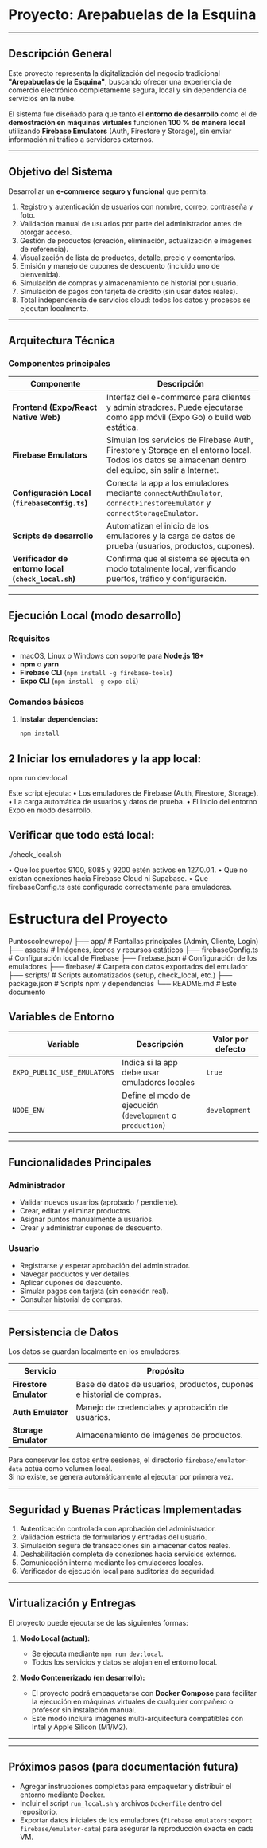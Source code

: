 # Proyecto: Arepabuelas de la Esquina  



---

## Descripción General
Este proyecto representa la digitalización del negocio tradicional **"Arepabuelas de la Esquina"**, buscando ofrecer una experiencia de comercio electrónico completamente segura, local y sin dependencia de servicios en la nube.  

El sistema fue diseñado para que tanto el **entorno de desarrollo** como el de **demostración en máquinas virtuales** funcionen **100 % de manera local** utilizando **Firebase Emulators** (Auth, Firestore y Storage), sin enviar información ni tráfico a servidores externos.

---

## Objetivo del Sistema
Desarrollar un **e-commerce seguro y funcional** que permita:

1. Registro y autenticación de usuarios con nombre, correo, contraseña y foto.  
2. Validación manual de usuarios por parte del administrador antes de otorgar acceso.  
3. Gestión de productos (creación, eliminación, actualización e imágenes de referencia).  
4. Visualización de lista de productos, detalle, precio y comentarios.  
5. Emisión y manejo de cupones de descuento (incluido uno de bienvenida).  
6. Simulación de compras y almacenamiento de historial por usuario.  
7. Simulación de pagos con tarjeta de crédito (sin usar datos reales).  
8. Total independencia de servicios cloud: todos los datos y procesos se ejecutan localmente.

---

## Arquitectura Técnica

### Componentes principales

| Componente | Descripción |
|-------------|--------------|
| **Frontend (Expo/React Native Web)** | Interfaz del e-commerce para clientes y administradores. Puede ejecutarse como app móvil (Expo Go) o build web estática. |
| **Firebase Emulators** | Simulan los servicios de Firebase Auth, Firestore y Storage en el entorno local. Todos los datos se almacenan dentro del equipo, sin salir a Internet. |
| **Configuración Local (`firebaseConfig.ts`)** | Conecta la app a los emuladores mediante `connectAuthEmulator`, `connectFirestoreEmulator` y `connectStorageEmulator`. |
| **Scripts de desarrollo** | Automatizan el inicio de los emuladores y la carga de datos de prueba (usuarios, productos, cupones). |
| **Verificador de entorno local (`check_local.sh`)** | Confirma que el sistema se ejecuta en modo totalmente local, verificando puertos, tráfico y configuración. |

---

## Ejecución Local (modo desarrollo)

### Requisitos
- macOS, Linux o Windows con soporte para **Node.js 18+**
- **npm** o **yarn**
- **Firebase CLI** (`npm install -g firebase-tools`)
- **Expo CLI** (`npm install -g expo-cli`)

### Comandos básicos

1. **Instalar dependencias:**
   ```bash
   npm install


  ## 2 Iniciar los emuladores y la app local:
  npm run dev:local

  Este script ejecuta:
	•	Los emuladores de Firebase (Auth, Firestore, Storage).
	•	La carga automática de usuarios y datos de prueba.
	•	El inicio del entorno Expo en modo desarrollo.

  ## Verificar que todo está local:
  ./check_local.sh


  •	Que los puertos 9100, 8085 y 9200 estén activos en 127.0.0.1.
	•	Que no existan conexiones hacia Firebase Cloud ni Supabase.
	•	Que firebaseConfig.ts esté configurado correctamente para emuladores.


# Estructura del Proyecto

Puntoscolnewrepo/
├── app/                       # Pantallas principales (Admin, Cliente, Login)
├── assets/                    # Imágenes, íconos y recursos estáticos
├── firebaseConfig.ts          # Configuración local de Firebase
├── firebase.json              # Configuración de los emuladores
├── firebase/                  # Carpeta con datos exportados del emulador
├── scripts/                   # Scripts automatizados (setup, check_local, etc.)
├── package.json               # Scripts npm y dependencias
└── README.md                  # Este documento



## Variables de Entorno

| Variable | Descripción | Valor por defecto |
|-----------|--------------|------------------|
| `EXPO_PUBLIC_USE_EMULATORS` | Indica si la app debe usar emuladores locales | `true` |
| `NODE_ENV` | Define el modo de ejecución (`development` o `production`) | `development` |

---

## Funcionalidades Principales

### Administrador
- Validar nuevos usuarios (aprobado / pendiente).  
- Crear, editar y eliminar productos.  
- Asignar puntos manualmente a usuarios.  
- Crear y administrar cupones de descuento.

### Usuario
- Registrarse y esperar aprobación del administrador.  
- Navegar productos y ver detalles.  
- Aplicar cupones de descuento.  
- Simular pagos con tarjeta (sin conexión real).  
- Consultar historial de compras.

---

## Persistencia de Datos
Los datos se guardan localmente en los emuladores:

| Servicio | Propósito |
|-----------|------------|
| **Firestore Emulator** | Base de datos de usuarios, productos, cupones e historial de compras. |
| **Auth Emulator** | Manejo de credenciales y aprobación de usuarios. |
| **Storage Emulator** | Almacenamiento de imágenes de productos. |

Para conservar los datos entre sesiones, el directorio `firebase/emulator-data` actúa como volumen local.  
Si no existe, se genera automáticamente al ejecutar por primera vez.

---

## Seguridad y Buenas Prácticas Implementadas

1. Autenticación controlada con aprobación del administrador.  
2. Validación estricta de formularios y entradas del usuario.  
3. Simulación segura de transacciones sin almacenar datos reales.  
4. Deshabilitación completa de conexiones hacia servicios externos.  
5. Comunicación interna mediante los emuladores locales.  
6. Verificador de ejecución local para auditorías de seguridad.

---

## Virtualización y Entregas

El proyecto puede ejecutarse de las siguientes formas:

1. **Modo Local (actual):**
   - Se ejecuta mediante `npm run dev:local`.
   - Todos los servicios y datos se alojan en el entorno local.

2. **Modo Contenerizado (en desarrollo):**
   - El proyecto podrá empaquetarse con **Docker Compose** para facilitar la ejecución en máquinas virtuales de cualquier compañero o profesor sin instalación manual.  
   - Este modo incluirá imágenes multi-arquitectura compatibles con Intel y Apple Silicon (M1/M2).

---

---

## Próximos pasos (para documentación futura)
- Agregar instrucciones completas para empaquetar y distribuir el entorno mediante Docker.  
- Incluir el script `run_local.sh` y archivos `Dockerfile` dentro del repositorio.  
- Exportar datos iniciales de los emuladores (`firebase emulators:export firebase/emulator-data`) para asegurar la reproducción exacta en cada VM.

   
